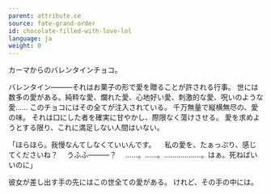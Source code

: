 ```yaml
---
parent: attribute.ce
source: fate-grand-order
id: chocolate-filled-with-love-lol
language: ja
weight: 0
---
```


カーマからのバレンタインチョコ。

バレンタイン―――それはお菓子の形で愛を贈ることが許される行事。
世には数多の愛がある。純粋な愛、爛れた愛、心地好い愛、刺激的な愛、呪いのような愛……
このチョコにはその全てが注入されている。
千万無量で縦横無尽の、愛の味。
それは口にした者を確実に甘やかし、際限なく蕩けさせる。
愛を求めようとする限り、これに満足しない人間はいない。

「ほらほら。我慢なんてしなくていいんです。
　私の愛を、たぁっぷり、感じてくださいね？
　うふふ―――？
　……。……。………………。はぁ。死ねばいいのに」

彼女が差し出す手の先にはこの世全ての愛がある。
けれど、その手の中には。
